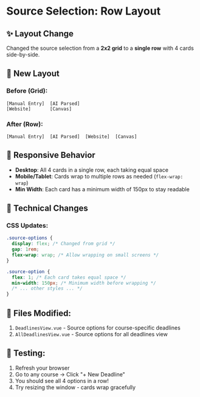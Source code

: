 # Source Selection: Row Layout

## ✨ Layout Change

Changed the source selection from a **2x2 grid** to a **single row** with 4 cards side-by-side.

## 🎨 New Layout

### Before (Grid):

```
[Manual Entry]  [AI Parsed]
[Website]       [Canvas]
```

### After (Row):

```
[Manual Entry]  [AI Parsed]  [Website]  [Canvas]
```

## 📱 Responsive Behavior

- **Desktop**: All 4 cards in a single row, each taking equal space
- **Mobile/Tablet**: Cards wrap to multiple rows as needed (`flex-wrap: wrap`)
- **Min Width**: Each card has a minimum width of 150px to stay readable

## 🔧 Technical Changes

### CSS Updates:

```css
.source-options {
  display: flex; /* Changed from grid */
  gap: 1rem;
  flex-wrap: wrap; /* Allow wrapping on small screens */
}

.source-option {
  flex: 1; /* Each card takes equal space */
  min-width: 150px; /* Minimum width before wrapping */
  /* ... other styles ... */
}
```

## 📁 Files Modified:

1. `DeadlinesView.vue` - Source options for course-specific deadlines
2. `AllDeadlinesView.vue` - Source options for all deadlines view

## 🧪 Testing:

1. Refresh your browser
2. Go to any course → Click "+ New Deadline"
3. You should see all 4 options in a row!
4. Try resizing the window - cards wrap gracefully
